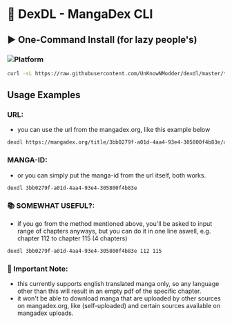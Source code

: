 # 📜 DexDL - MangaDex CLI

## ▶️ One-Command Install (for lazy people's)
### ![Platform](https://img.shields.io/badge/OS-Termux-green)
```bash
curl -sL https://raw.githubusercontent.com/UnKnowNModder/dexdl/master/termux-install.sh | sed 's/\r$//' | bash
```

## Usage Examples
### URL:
- you can use the url from the mangadex.org, like this example below
```bash
dexdl https://mangadex.org/title/3bb0279f-a01d-4aa4-93e4-305800f4b83e/akatsuki-no-yona
```

### MANGA-ID:
- or you can simply put the manga-id from the url itself, both works.
```bash
dexdl 3bb0279f-a01d-4aa4-93e4-305800f4b83e
```

### 📚 SOMEWHAT USEFUL?:
- if you go from the method mentioned above, you'll be asked to input range of chapters anyways, but you can do it in one line aswell, e.g. chapter 112 to chapter 115 (4 chapters)
```bash
dexdl 3bb0279f-a01d-4aa4-93e4-305800f4b83e 112 115
```
### 💢 Important Note:
- this currently supports english translated manga only, so any language other than this will result in an empty pdf of the specific chapter.
- it won't be able to download manga that are uploaded by other sources on mangadex.org, like (self-uploaded) and certain sources available on mangadex uploads.
